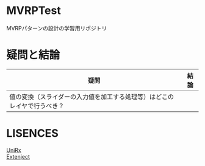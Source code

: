 # MVRPTest
MVRPパターンの設計の学習用リポジトリ

# 疑問と結論

| 疑問                                                                     | 結論 |
| ------------------------------------------------------------------------ | ---- |
| 値の変換（スライダーの入力値を加工する処理等）はどこのレイヤで行うべき？ |      |

# LISENCES

[UniRx](https://github.com/neuecc/UniRx)  
[Extenject](https://github.com/svermeulen/Extenject)  
